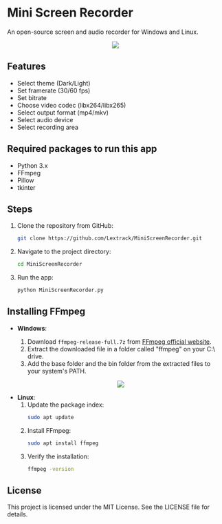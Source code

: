 # Mini Screen Recorder

An open-source screen and audio recorder for Windows and Linux.

<p align="center">
  <a href="https://i.postimg.cc/HLx0D8Jj/Mini-Screen-Rec-Linux.png"><img src="https://i.postimg.cc/HLx0D8Jj/Mini-Screen-Rec-Linux.png"></a>
</p>

## Features

- Select theme (Dark/Light)
- Set framerate (30/60 fps)
- Set bitrate
- Choose video codec (libx264/libx265)
- Select output format (mp4/mkv)
- Select audio device
- Select recording area

## Required packages to run this app

- Python 3.x
- FFmpeg
- Pillow
- tkinter

## Steps

1. Clone the repository from GitHub:

    ```bash
    git clone https://github.com/Lextrack/MiniScreenRecorder.git
    ```

2. Navigate to the project directory:

    ```bash
    cd MiniScreenRecorder
    ```

3. Run the app:

    ```bash
    python MiniScreenRecorder.py
    ```

## Installing FFmpeg

- **Windows**:
  1. Download `ffmpeg-release-full.7z` from [FFmpeg official website](https://www.gyan.dev/ffmpeg/builds/).
  2. Extract the downloaded file in a folder called "ffmpeg" on your C:\ drive.
  3. Add the base folder and the bin folder from the extracted files to your system's PATH.

  <p align="center">
  <a href="https://i.postimg.cc/nhtSMSty/ffmpeg-Install-Windows.png"><img src="https://i.postimg.cc/nhtSMSty/ffmpeg-Install-Windows.png"></a>
</p>

- **Linux**:
  1. Update the package index:
      ```bash
      sudo apt update
      ```
  2. Install FFmpeg:
      ```bash
      sudo apt install ffmpeg
      ```
  3. Verify the installation:
      ```bash
      ffmpeg -version
      ```

## License

This project is licensed under the MIT License. See the LICENSE file for details.